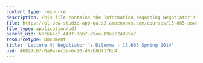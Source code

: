 ```yaml
---
content_type: resource
description: This file contains the information regarding Negotiator's Dilemma.
file: https://ol-ocw-studio-app-qa.s3.amazonaws.com/courses/15-665-power-and-negotiation-spring-2014/46827c670a9aec3e6c2046ab8d7176d4_MIT15_665S14_Class_4_Lect.pdf
file_type: application/pdf
parent_uid: 60c66ecf-4437-36b7-d5ee-89a7c24895e7
resourcetype: Document
title: 'Lecture 4: Negotiator''s Dilemma - 15.665 Spring 2014'
uid: 46827c67-0a9a-ec3e-6c20-46ab8d7176d4
---
```

